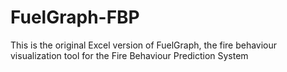 # FuelGraph-FBP
This is the original Excel version of FuelGraph, the fire behaviour visualization tool for the Fire Behaviour Prediction System
